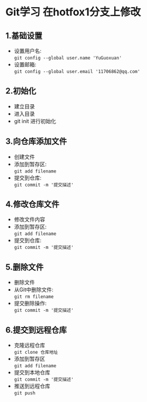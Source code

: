 # Git学习 在hotfox1分支上修改

## 1.基础设置
- 设置用户名:   
`git config --global user.name 'YuGuoxuan'`
- 设置邮箱:   
`git config --global user.email '11706862@qq.com'`
## 2.初始化
- 建立目录
- 进入目录
- git init 进行初始化 
## 3.向仓库添加文件
- 创建文件
- 添加到暂存区:   
`git add filename`
- 提交到仓库:   
`git commit -m '提交描述'`
## 4.修改仓库文件
- 修改文件内容
- 添加到暂存区:   
`git add filename`
- 提交到仓库:   
`git commit -m '提交描述'`
## 5.删除文件
- 删除文件
- 从Git中删除文件:  
`git rm filename`
- 提交删除操作:  
`git commit -m '提交描述'`
## 6.提交到远程仓库
- 克隆远程仓库  
`git clone 仓库地址`
- 添加到暂存区  
`git add filename`
- 提交到本地仓库  
`git commit -m '提交描述'`
- 推送到远程仓库  
`git push`
